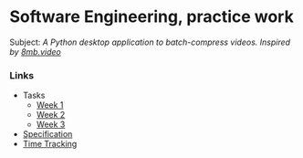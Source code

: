 # Software Engineering, practice work

Subject:
*A Python desktop application to batch-compress videos. Inspired by [8mb.video](https://8mb.video/)*

### Links

- Tasks
	- [Week 1](https://github.com/Septicuss/ot-harjoitustyo/blob/master/laskarit/viikko1/)
	- [Week 2](https://github.com/Septicuss/ot-harjoitustyo/blob/master/laskarit/viikko2/)
	- [Week 3](https://github.com/Septicuss/ot-harjoitustyo/blob/master/laskarit/viikko3/)
- [Specification](https://github.com/Septicuss/ot-harjoitustyo/blob/master/documentation/specification.md)
- [Time Tracking](https://github.com/Septicuss/ot-harjoitustyo/blob/master/documentation/timetracking.md)
